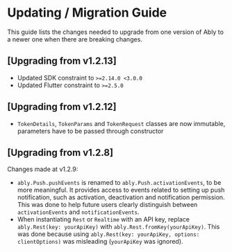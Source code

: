 # Updating / Migration Guide

This guide lists the changes needed to upgrade from one version of Ably to a newer one when there are breaking changes.

## [Upgrading from v1.2.13]

- Updated SDK constraint to `>=2.14.0 <3.0.0`
- Updated Flutter constraint to `>=2.5.0`

## [Upgrading from v1.2.12]

- `TokenDetails`, `TokenParams` and `TokenRequest` classes are now immutable, parameters have to be passed through constructor

## [Upgrading from v1.2.8]

Changes made at v1.2.9:

- `ably.Push.pushEvents` is renamed to `ably.Push.activationEvents`, to be more meaningful. It provides access to events related to setting up push notification, such as activation, deactivation and notification permission. This was done to help future users clearly distinguish between `activationEvents` and `notificationEvents`.
- When instantiating `Rest` or `Realtime` with an API key, replace `ably.Rest(key: yourApiKey)` with `ably.Rest.fromKey(yourApiKey)`. This was done because using `ably.Rest(key: yourApiKey, options: clientOptions)` was misleading (`yourApiKey` was ignored).

